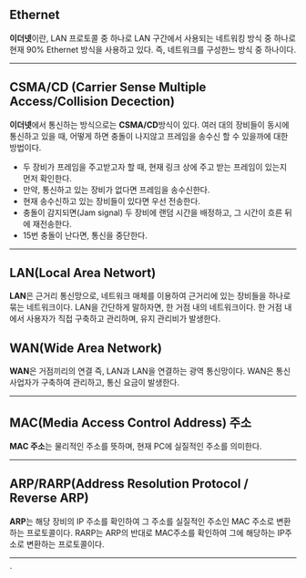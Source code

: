 ## **Ethernet**

**이더넷**이란, LAN 프로토콜 중 하나로 LAN 구간에서 사용되는 네트워킹 방식 중 하나로 현재 90% Ethernet 방식을 사용하고 있다. 즉, 네트워크를 구성한느 방식 중 하나이다.

<hr>

## **CSMA/CD (Carrier Sense Multiple Access/Collision Decection)**

**이더넷**에서 통신하는 방식으로는 **CSMA/CD**방식이 있다.
여러 대의 장비들이 동시에 통신하고 있을 때, 어떻게 하면 충돌이 나지않고 프레임을 송수신 할 수 있을까에 대한 방법이다.

-   두 장비가 프레임을 주고받고자 할 때, 현재 링크 상에 주고 받는 프레임이 있는지 먼저 확인한다.
-   만약, 통신하고 있는 장비가 없다면 프레임을 송수신한다.
-   현재 송수신하고 있는 장비들이 있다면 우선 전송한다.
-   충돌이 감지되면(Jam signal) 두 장비에 랜덤 시간을 배정하고, 그 시간이 흐른 뒤에 재전송한다.
-   15번 충돌이 난다면, 통신을 중단한다.

<hr>

## **LAN(Local Area Networt)**

**LAN**은 근거리 통신망으로, 네트워크 매체를 이용하여 근거리에 있는 장비들을 하나로 묶는 네트워크이다. LAN을 간단하게 말하자면, 한 거점 내의 네트워크이다. 한 거점 내에서 사용자가 직접 구축하고 관리하며, 유지 관리비가 발생한다.

## **WAN(Wide Area Network)**

**WAN**은 거점끼리의 연결 즉, LAN과 LAN을 연결하는 광역 통신망이다. WAN은 통신 사업자가 구축하여 관리하고, 통신 요금이 발생한다.

<hr>

## **MAC(Media Access Control Address) 주소**

**MAC 주소**는 물리적인 주소를 뜻하며, 현재 PC에 실질적인 주소를 의미한다.

<hr>

## **ARP/RARP(Address Resolution Protocol / Reverse ARP)**

**ARP**는 해당 장비의 IP 주소를 확인하여 그 주소를 실질적인 주소인 MAC 주소로 변환하는 프로토콜이다. RARP는 ARP의 반대로 MAC주소를 확인하여 그에 해당하는 IP주소로 변환하는 프로토콜이다.

<hr>
`
